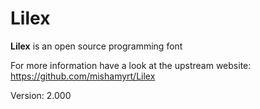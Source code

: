 # Lilex

**Lilex** is an open source programming font

For more information have a look at the upstream website: https://github.com/mishamyrt/Lilex

Version: 2.000
